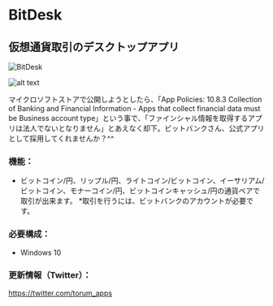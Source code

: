 # BitDesk
## 仮想通貨取引のデスクトップアプリ  

![BitDesk](BitDesk-Sreenshot-Default-Dark.png?raw=true)

![alt text](https://github.com/torum/BitDesk/blob/master/docs/Images/BitDesk1.gif?raw=true)

マイクロソフトストアで公開しようとしたら、「App Policies: 10.8.3 Collection of Banking and Financial Information - Apps that collect financial data must be Business account type」という事で、「ファインシャル情報を取得するアプリは法人でないとなりません」とあえなく却下。ビットバンクさん、公式アプリとして採用してくれませんか？^^

### 機能：
- ビットコイン/円、リップル/円、ライトコイン/ビットコイン、イーサリアム/ビットコイン、モナーコイン/円、ビットコインキャッシュ/円の通貨ペアで取引が出来ます。
  *取引を行うには、ビットバンクのアカウントが必要です。
  
### 必要構成：
- Windows 10

### 更新情報（Twitter）： 
https://twitter.com/torum_apps
